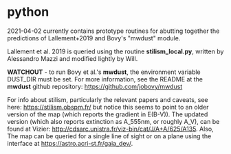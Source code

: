 # python #

2021-04-02 currently contains prototype routines for abutting together the predictions of Lallement+2019 and Bovy's "mwdust" module. 

Lallement et al. 2019 is queried using the routine **stilism_local.py**, written by Alessandro Mazzi and modified lightly by Will.

**WATCHOUT** - to run Bovy et al.'s **mwdust**, the environment variable DUST_DIR must be set. For more information, see the README at the **mwdust** github repository: 
https://github.com/jobovy/mwdust

For info about stilism, particularly the relevant papers and caveats, see here: https://stilism.obspm.fr/ but notice this seems to point to an older version of the map (which 
reports the gradient in E(B-V)). The updated version (which also reports extinction as A_555nm, or roughly A_V), can be found at Vizier: 
http://cdsarc.unistra.fr/viz-bin/cat/J/A+A/625/A135. Also, The map can be queried for a single line of sight or on a plane using the interface at https://astro.acri-st.fr/gaia_dev/.

